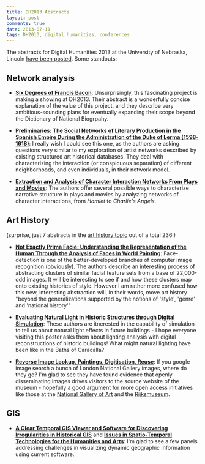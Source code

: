 ```yaml
---
title: DH2013 Abstracts
layout: post
comments: true
date: 2013-07-11
tags: DH2013, digital humanities, conferences
---
```


The abstracts for Digital Humanities 2013 at the University of Nebraska, Lincoln [have been posted](http://dh2013.unl.edu/abstracts). Some standouts:

## Network analysis

- [**Six Degrees of Francis Bacon**](http://dh2013.unl.edu/abstracts/ab-417.html): Unsurprisingly, this fascinating project is making a showing at DH2013. Their abstract is a wonderfully concise explanation of the value of this project, and they describe very ambitious-sounding plans for eventually expanding their scope beyond the Dictionary of National Biogrpahy.

- [**Preliminaries: The Social Networks of Literary Production in the Spanish Empire During the Administration of the Duke of Lerma (1598-1618)**](http://dh2013.unl.edu/abstracts/ab-378.html): I really wish I could see this one, as the authors are asking questions very similar to my exploration of artist networks described by existing structured art historical databases. They deal with characterizing the interaction (or conspicuous separation) of different neighborhoods, and even individuals, in their network model.

- [**Extraction and Analysis of Character Interaction Networks From Plays and Movies**](http://dh2013.unl.edu/abstracts/ab-251.html): The authors offer several possible ways to characterize narrative structure in plays and movies by analyzing networks of character interactions, from *Hamlet* to *Charlie's Angels*.

## Art History

(surprise, just 7 abstracts in the [art history topic](http://dh2013.unl.edu/abstracts/topic.html?q=topic:%22art%20history%7C%7Cart%20history%22) out of a total 236!)

- [**Not Exactly Prima Facie: Understanding the Representation of the Human Through the Analysis of Faces in World Painting**](http://dh2013.unl.edu/abstracts/ab-206.html): Face-detection is one of the better-developed branches of computer image recognition ([obviously](http://www.facebook.com)). The authors describe an interesting process of abstracting clusters of similar facial feature sets from a base of 22,000-odd images. It will be interesting to see if and how these clusters map onto existing histories of style. However I am rather more confused how this new, interesting abstraction will, in their words, move art history "beyond the generalizations supported by the notions of 'style', 'genre' and 'national history'"

- [**Evaluating Natural Light in Historic Structures through Digital Simulation**](http://dh2013.unl.edu/abstracts/ab-127.html): These authors are itnerested in the capability of simulation to tell us about natural light effects in future buildings - I hope everyone visiting this poster asks them about lighting analysis with digital reconstructions of historic buildings! What might natural lighting have been like in the Baths of Caracalla?

- [**Reverse Image Lookup, Paintings, Digitisation, Reuse**](http://dh2013.unl.edu/abstracts/ab-243.html): If you google image search a bunch of London National Gallery images, where do they go? I'm glad to see they have found evidence that openly disseminating images drives visitors to the source website of the museum - hopefully a good argument for more open access initiatives like those at the [National Gallery of Art](http://images.nga.gov) and the [Rijksmuseum](https://www.rijksmuseum.nl/nl/rijksstudio).

## GIS

- [**A Clear Temporal GIS Viewer and Software for Discovering Irregularities in Historical GIS**](http://dh2013.unl.edu/abstracts/ab-133.html) and [**Issues in Spatio-Temporal Technologies for the Humanities and Arts**](http://dh2013.unl.edu/abstracts/ab-319.html): I'm glad to see a few panels addressing challenges in visualizing dynamic geographic information using current software.
